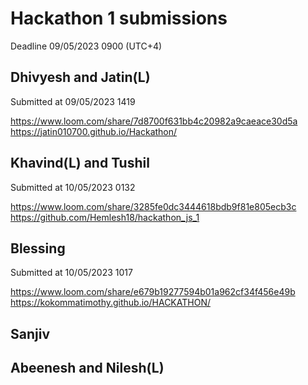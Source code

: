 # Hackathon 1 submissions

Deadline 09/05/2023 0900 (UTC+4)

## Dhivyesh and Jatin(L)

Submitted at 09/05/2023 1419

https://www.loom.com/share/7d8700f631bb4c20982a9caeace30d5a
https://jatin010700.github.io/Hackathon/

## Khavind(L) and Tushil

Submitted at 10/05/2023 0132

https://www.loom.com/share/3285fe0dc3444618bdb9f81e805ecb3c
https://github.com/Hemlesh18/hackathon_js_1

## Blessing

Submitted at 10/05/2023 1017

https://www.loom.com/share/e679b19277594b01a962cf34f456e49b
https://kokommatimothy.github.io/HACKATHON/

## Sanjiv

## Abeenesh and Nilesh(L)
